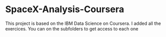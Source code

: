 # SpaceX-Analysis-Coursera
This project is based on the IBM Data Science on Coursera. I added all the exercices. You can on the subfolders to get access to each one


